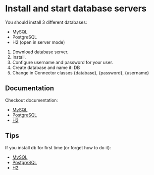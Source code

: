 # Install and start database servers

You should install 3 different databases:
* MySQL
* PostgreSQL
* H2 (open in server mode)

1. Download database server.
2. Install.
3. Configure username and password for your user.
4. Create database and name it: DB
5. Change in Connector classes {database}, {password}, {username}  

## Documentation 

Checkout documentation:

* [MySQL](https://dev.mysql.com/doc/refman/8.0/en/binary-installation.html)
* [PostgreSQL](https://www.postgresql.org/docs/11/index.html)
* [H2](https://www.h2database.com/html/installation.html)

## Tips 

If you install db for first time (or forget how to do it):

* [MySQL](https://www.digitalocean.com/community/tutorials/how-to-install-mysql-on-ubuntu-18-04)
* [PostgreSQL](https://www.digitalocean.com/community/tutorials/how-to-install-and-use-postgresql-on-ubuntu-18-04)
* [H2](https://www.h2database.com/html/installation.html)